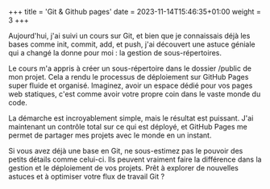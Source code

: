+++
title = 'Git & Github pages'
date = 2023-11-14T15:46:35+01:00
weight = 3
+++

Aujourd'hui, j'ai suivi un cours sur Git, et bien que je connaissais déjà les bases comme init, commit, add, et push, j'ai découvert une astuce géniale qui a changé la donne pour moi : la gestion de sous-répertoires.

Le cours m'a appris à créer un sous-répertoire dans le dossier /public de mon projet. Cela a rendu le processus de déploiement sur GitHub Pages super fluide et organisé. Imaginez, avoir un espace dédié pour vos pages web statiques, c'est comme avoir votre propre coin dans le vaste monde du code.

La démarche est incroyablement simple, mais le résultat est puissant. J'ai maintenant un contrôle total sur ce qui est déployé, et GitHub Pages me permet de partager mes projets avec le monde en un instant.

Si vous avez déjà une base en Git, ne sous-estimez pas le pouvoir des petits détails comme celui-ci. Ils peuvent vraiment faire la différence dans la gestion et le déploiement de vos projets. Prêt à explorer de nouvelles astuces et à optimiser votre flux de travail Git ? 





